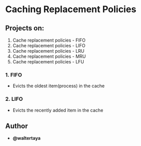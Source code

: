 # Caching Replacement Policies

## Projects on:

1. Cache replacement policies - FIFO
2. Cache replacement policies - LIFO
3. Cache replacement policies - LRU
4. Cache replacement policies - MRU
5. Cache replacement policies - LFU

### 1. FIFO

- Evicts the oldest item(process) in the cache

### 2. LIFO

- Evicts the recently added item in the cache

## Author

- **@waltertaya**
